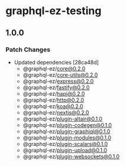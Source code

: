# graphql-ez-testing

## 1.0.0

### Patch Changes

- Updated dependencies [28ca48d]
  - @graphql-ez/core@0.2.0
  - @graphql-ez/core-utils@0.2.0
  - @graphql-ez/express@0.2.0
  - @graphql-ez/fastify@0.2.0
  - @graphql-ez/hapi@0.2.0
  - @graphql-ez/http@0.2.0
  - @graphql-ez/koa@0.2.0
  - @graphql-ez/nextjs@0.2.0
  - @graphql-ez/plugin-altair@0.1.0
  - @graphql-ez/plugin-codegen@0.1.0
  - @graphql-ez/plugin-graphiql@0.1.0
  - @graphql-ez/plugin-modules@0.1.0
  - @graphql-ez/plugin-scalars@0.1.0
  - @graphql-ez/plugin-upload@0.1.0
  - @graphql-ez/plugin-websockets@0.1.0
